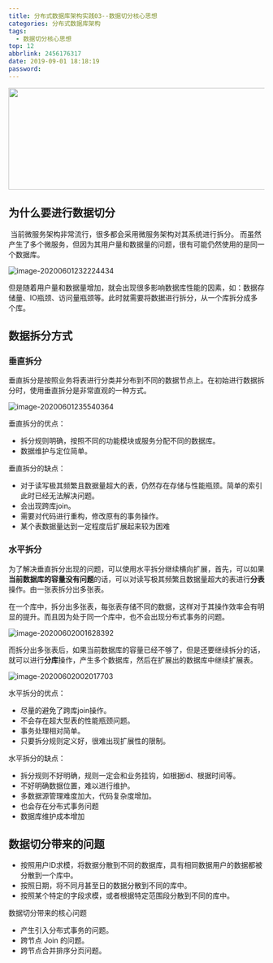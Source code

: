 ```yaml
---
title: 分布式数据库架构实践03--数据切分核心思想
categories: 分布式数据库架构
tags:
  - 数据切分核心思想
top: 12
abbrlink: 2456176317
date: 2019-09-01 18:18:19
password:
---
```


<img src="https://jwangtec.oss-cn-chengdu.aliyuncs.com/jwangcloud/index/DB1.jpeg" width="1000" height="200" align="middle" />




## 为什么要进行数据切分

​	当前微服务架构非常流行，很多都会采用微服务架构对其系统进行拆分。 而虽然产生了多个微服务，但因为其用户量和数据量的问题，很有可能仍然使用的是同一个数据库。
​
​<!--more-->

![image-20200601232224434](https://jwangtec.oss-cn-chengdu.aliyuncs.com/jwangcloud/DB/1/assets/image-20200601232224434.png)

​	但是随着用户量和数据量增加，就会出现很多影响数据库性能的因素，如：数据存储量、IO瓶颈、访问量瓶颈等。此时就需要将数据进行拆分，从一个库拆分成多个库。

## 数据拆分方式

### 垂直拆分

​	垂直拆分是按照业务将表进行分类并分布到不同的数据节点上。在初始进行数据拆分时，使用垂直拆分是非常直观的一种方式。

![image-20200601235540364](https://jwangtec.oss-cn-chengdu.aliyuncs.com/jwangcloud/DB/1/assets/image-20200601235540364.png)

垂直拆分的优点：

- 拆分规则明确，按照不同的功能模块或服务分配不同的数据库。
- 数据维护与定位简单。

垂直拆分的缺点：

- 对于读写极其频繁且数据量超大的表，仍然存在存储与性能瓶颈。简单的索引此时已经无法解决问题。
- 会出现跨库join。
- 需要对代码进行重构，修改原有的事务操作。
- 某个表数据量达到一定程度后扩展起来较为困难

###  水平拆分

​	为了解决垂直拆分出现的问题，可以使用水平拆分继续横向扩展，首先，可以如果**当前数据库的容量没有问题**的话，可以对读写极其频繁且数据量超大的表进行**分表**操作。由一张表拆分出多张表。

​	在一个库中，拆分出多张表，每张表存储不同的数据，这样对于其操作效率会有明显的提升。而且因为处于同一个库中，也不会出现分布式事务的问题。

![image-20200602001628392](https://jwangtec.oss-cn-chengdu.aliyuncs.com/jwangcloud/DB/1/assets/image-20200602001628392.png)

​	而拆分出多张表后，如果当前数据库的容量已经不够了，但是还要继续拆分的话，就可以进行**分库**操作，产生多个数据库，然后在扩展出的数据库中继续扩展表。

![image-20200602002017703](https://jwangtec.oss-cn-chengdu.aliyuncs.com/jwangcloud/DB/1/assets/image-20200602002017703.png)

水平拆分的优点：

- 尽量的避免了跨库join操作。
- 不会存在超大型表的性能瓶颈问题。
- 事务处理相对简单。
- 只要拆分规则定义好，很难出现扩展性的限制。

水平拆分的缺点：

- 拆分规则不好明确，规则一定会和业务挂钩，如根据id、根据时间等。
- 不好明确数据位置，难以进行维护。
- 多数据源管理难度加大，代码复杂度增加。
- 也会存在分布式事务问题
- 数据库维护成本增加

##  数据切分带来的问题

- 按照用户ID求模，将数据分散到不同的数据库，具有相同数据用户的数据都被分散到一个库中。
- 按照日期，将不同月甚至日的数据分散到不同的库中。
- 按照某个特定的字段求模，或者根据特定范围段分散到不同的库中。

数据切分带来的核心问题

- 产生引入分布式事务的问题。
- 跨节点 Join 的问题。
- 跨节点合并排序分页问题。

